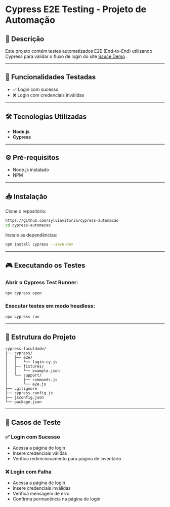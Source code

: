# Cypress E2E Testing - Projeto de Automação

## 📝 Descrição  
Este projeto contém testes automatizados E2E (End-to-End) utilizando Cypress para validar o fluxo de login do site [Sauce Demo](https://www.saucedemo.com/)
.

---

## 🚀 Funcionalidades Testadas  
- ✅ Login com sucesso  
- ❌ Login com credenciais inválidas  

---

## 🛠️ Tecnologias Utilizadas  
- **Node.js**  
- **Cypress** 

---

## ⚙️ Pré-requisitos  
- Node.js instalado  
- NPM  

---

## 📥 Instalação  

Clone o repositório:  
```bash
https://github.com/sylviavitoria/cypress-automacao
cd cypress-automacao
```

Instale as dependências:  
```bash
npm install cypress --save-dev
```

---

## 🎮 Executando os Testes  

### Abrir o Cypress Test Runner:
```bash
npx cypress open
```

### Executar testes em modo headless:
```bash
npx cypress run
```

---

## 📁 Estrutura do Projeto  

```
cypress-faculdade/
├── cypress/
│   ├── e2e/
│   │   └── login.cy.js
│   ├── fixtures/
│   │   └── example.json
│   └── support/
│       ├── commands.js
│       └── e2e.js
├── .gitignore
├── cypress.config.js
├── jsconfig.json
└── package.json
```

---

## 🧪 Casos de Teste  

### ✅ Login com Sucesso  
- Acessa a página de login  
- Insere credenciais válidas  
- Verifica redirecionamento para página de inventário  

### ❌ Login com Falha  
- Acessa a página de login  
- Insere credenciais inválidas  
- Verifica mensagem de erro  
- Confirma permanência na página de login
